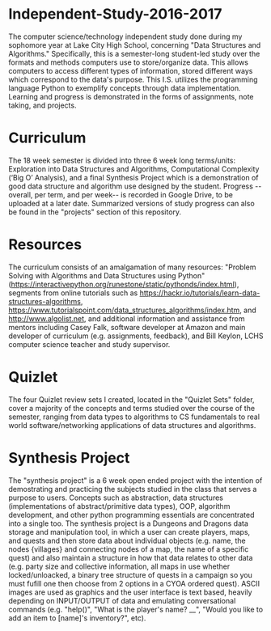 # Independent-Study-2016-2017
The computer science/technology independent study done during my sophomore year at Lake City High School, concerning "Data Structures and Algorithms." 
Specifically, this is a semester-long student-led study over the formats and methods computers use to store/organize data. This allows computers to access different types of information, stored different ways which correspond to the data's purpose. 
This I.S. utilizes the programming language Python to exemplify concepts through data implementation. Learning and progress is demonstrated in the forms of assignments, note taking, and projects. 

# Curriculum
The 18 week semester is divided into three 6 week long terms/units: Exploration into Data Structures and Algorithms, Computational Complexity (‘Big O’ Analysis), and a final Synthesis Project which is a demonstration of good data structure and algorithm use designed by the student. Progress -- overall, per term, and per week-- is recorded in Google Drive, to be uploaded at a later date. Summarized versions of study progress can also be found in the "projects" section of this repository.

# Resources
The curriculum consists of an amalgamation of many resources: "Problem Solving with Algorithms and Data Structures using Python" (https://interactivepython.org/runestone/static/pythonds/index.html), segments from online tutorials such as https://hackr.io/tutorials/learn-data-structures-algorithms, https://www.tutorialspoint.com/data_structures_algorithms/index.htm, and http://www.algolist.net, and additional information and assistance from mentors including Casey Falk, software developer at Amazon and main developer of curriculum (e.g. assignments, feedback), and Bill Keylon, LCHS computer science teacher and study supervisor. 

# Quizlet
The four Quizlet review sets I created, located in the "Quizlet Sets" folder, cover a majority of the concepts and terms studied over the course of the semester, ranging from data types to algorithms to CS fundamentals to real world software/networking applications of data structures and algorithms.

# Synthesis Project

The "synthesis project" is a 6 week open ended project with the intention of demostrating and practicing the subjects studied in the class that serves a purpose to users. Concepts such as abstraction, data structures (implementations of abstract/primitive data types), OOP, algorithm development, and other python programming essentials are concentrated into a single too. The synthesis project is a Dungeons and Dragons data storage and manipulation tool, in which a user can create players, maps, and quests and then store data about individual objects (e.g. name, the nodes {villages} and connecting nodes of a map, the name of a specific quest) and also maintain a structure in how that data relates to other data (e.g. party size and collective information, all maps in use whether locked/unloacked, a binary tree structure of quests in a campaign so you must fufill one then choose from 2 options in a CYOA ordered quest). ASCII images are used as graphics and the user interface is text based, heavily depending on INPUT/OUTPUT of data and emulating conversational commands (e.g. "help()", "What is the player's name? __", "Would you like to add an item to [name]'s inventory?", etc).
